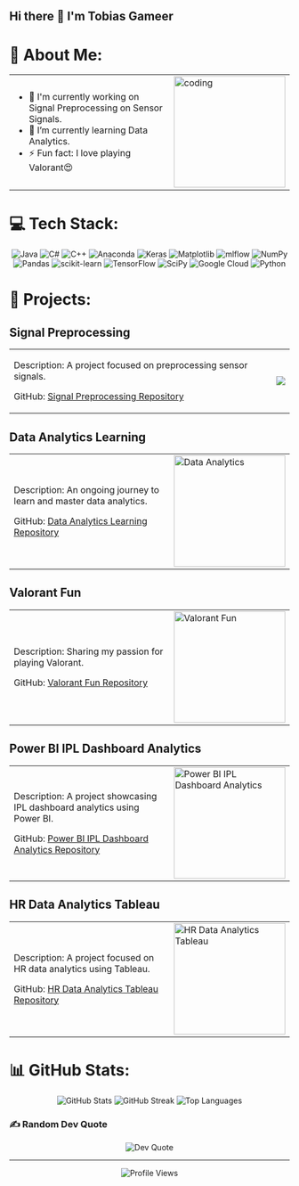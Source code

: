 ## Hi there 👋 I'm Tobias Gameer

<!--
**krngrover6/krngrover6** is a ✨ _special_ ✨ repository because its `README.md` (this file) appears on your GitHub profile.
-->

# 💫 About Me:
<table>
  <tr>
    <td>
      <ul>
        <li>🔭 I'm currently working on Signal Preprocessing on Sensor Signals.</li>
        <li>🌱 I’m currently learning Data Analytics.</li>
        <li>⚡ Fun fact: I love playing Valorant😍</li>
      </ul>
    </td>
    <td>
      <img align="right" src="https://i.giphy.com/media/v1.Y2lkPTc5MGI3NjExNTZtaDQ1bWMzMnZ6dWFqa2lpZXJyYXlzbTA0ZTk4YjE3NXlkZjV1byZlcD12MV9pbnRlcm5hbF9naWZfYnlfaWQmY3Q9Zw/2IudUHdI075HL02Pkk/giphy.gif" width="200" alt="coding"/>
    </td>
  </tr>
</table>

# 💻 Tech Stack:
<p align="center">
  <img src="https://img.shields.io/badge/java-%23ED8B00.svg?style=for-the-badge&logo=openjdk&logoColor=white" alt="Java"/>
  <img src="https://img.shields.io/badge/c%23-%23239120.svg?style=for-the-badge&logo=csharp&logoColor=white" alt="C#"/>
  <img src="https://img.shields.io/badge/c++-%2300599C.svg?style=for-the-badge&logo=c%2B%2B&logoColor=white" alt="C++"/>
  <img src="https://img.shields.io/badge/Anaconda-%2344A833.svg?style=for-the-badge&logo=anaconda&logoColor=white" alt="Anaconda"/>
  <img src="https://img.shields.io/badge/Keras-%23D00000.svg?style=for-the-badge&logo=Keras&logoColor=white" alt="Keras"/>
  <img src="https://img.shields.io/badge/Matplotlib-%23ffffff.svg?style=for-the-badge&logo=Matplotlib&logoColor=black" alt="Matplotlib"/>
  <img src="https://img.shields.io/badge/mlflow-%23d9ead3.svg?style=for-the-badge&logo=numpy&logoColor=blue" alt="mlflow"/>
  <img src="https://img.shields.io/badge/numpy-%23013243.svg?style=for-the-badge&logo=numpy&logoColor=white" alt="NumPy"/>
  <img src="https://img.shields.io/badge/pandas-%23150458.svg?style=for-the-badge&logo=pandas&logoColor=white" alt="Pandas"/>
  <img src="https://img.shields.io/badge/scikit--learn-%23F7931E.svg?style=for-the-badge&logo=scikit-learn&logoColor=white" alt="scikit-learn"/>
  <img src="https://img.shields.io/badge/TensorFlow-%23FF6F00.svg?style=for-the-badge&logo=TensorFlow&logoColor=white" alt="TensorFlow"/>
  <img src="https://img.shields.io/badge/SciPy-%230C55A5.svg?style=for-the-badge&logo=scipy&logoColor=%white" alt="SciPy"/>
  <img src="https://img.shields.io/badge/GoogleCloud-%234285F4.svg?style=for-the-badge&logo=google-cloud&logoColor=white" alt="Google Cloud"/>
  <img src="https://img.shields.io/badge/python-3670A0?style=for-the-badge&logo=python&logoColor=ffdd54" alt="Python"/>
</p>

# 🚀 Projects:
## Signal Preprocessing
<table>
  <tr>
    <td>
      <p>Description: A project focused on preprocessing sensor signals.</p>
      <p>GitHub: <a href="https://github.com/yourusername/project1">Signal Preprocessing Repository</a></p>
    </td>
    <td>
      <img align="right" src="https://i.giphy.com/media/v1.Y2lkPTc5MGI3NjExZ256emt0OWxkZTdtYml0M293MndhbWYyYzQ1dmE5ZjJkZDQ2NGlsMCZlcD12MV9pbnRlcm5hbF9naWZfYnlfaWQmY3Q9Zw/PiqLX3boNLzNolfkfx/giphy.gif"/>
    </td>
  </tr>
</table>

## Data Analytics Learning
<table>
  <tr>
    <td>
      <p>Description: An ongoing journey to learn and master data analytics.</p>
      <p>GitHub: <a href="https://github.com/yourusername/project2">Data Analytics Learning Repository</a></p>
    </td>
    <td>
      <img align="right" src="https://media.giphy.com/media/3o6ZtpxSZbQRRnwCKQ/giphy.gif" width="200" alt="Data Analytics"/>
    </td>
  </tr>
</table>

## Valorant Fun
<table>
  <tr>
    <td>
      <p>Description: Sharing my passion for playing Valorant.</p>
      <p>GitHub: <a href="https://github.com/yourusername/project3">Valorant Fun Repository</a></p>
    </td>
    <td>
      <img align="right" src="https://media.giphy.com/media/QXkfNbnqAHgz7jyL2k/giphy.gif" width="200" alt="Valorant Fun"/>
    </td>
  </tr>
</table>

## Power BI IPL Dashboard Analytics
<table>
  <tr>
    <td>
      <p>Description: A project showcasing IPL dashboard analytics using Power BI.</p>
      <p>GitHub: <a href="https://github.com/yourusername/project4">Power BI IPL Dashboard Analytics Repository</a></p>
    </td>
    <td>
      <img align="right" src="https://media.giphy.com/media/Y4ak9Ki2GZCbJxAnJD/giphy.gif" width="200" alt="Power BI IPL Dashboard Analytics"/>
    </td>
  </tr>
</table>

## HR Data Analytics Tableau
<table>
  <tr>
    <td>
      <p>Description: A project focused on HR data analytics using Tableau.</p>
      <p>GitHub: <a href="https://github.com/yourusername/project5">HR Data Analytics Tableau Repository</a></p>
    </td>
    <td>
      <img align="right" src="https://media.giphy.com/media/3o7aCTfyhYawdOXcFW/giphy.gif" width="200" alt="HR Data Analytics Tableau"/>
    </td>
  </tr>
</table>

# 📊 GitHub Stats:
<p align="center">
  <img src="https://github-readme-stats.vercel.app/api?username=krngrover6&theme=dark&hide_border=false&include_all_commits=false&count_private=false" alt="GitHub Stats"/>
  <img src="https://github-readme-streak-stats.herokuapp.com/?user=krngrover6&theme=dark&hide_border=false" alt="GitHub Streak"/>
  <img src="https://github-readme-stats.vercel.app/api/top-langs/?username=krngrover6&theme=dark&hide_border=false&include_all_commits=false&count_private=false&layout=compact" alt="Top Languages"/>
</p>

### ✍️ Random Dev Quote
<p align="center">
  <img src="https://quotes-github-readme.vercel.app/api?type=horizontal&theme=radical" alt="Dev Quote"/>
</p>

---

<p align="center">
  <img src="https://visitcount.itsvg.in/api?id=krngrover6&icon=1&color=0" alt="Profile Views"/>
</p>

<!-- Proudly created with GPRM ( https://gprm.itsvg.in ) -->
